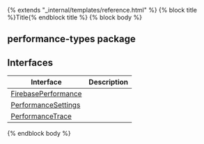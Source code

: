 {% extends "_internal/templates/reference.html" %}
{% block title %}Title{% endblock title %}
{% block body %}

## performance-types package

## Interfaces

|  Interface | Description |
|  --- | --- |
|  [FirebasePerformance](./performance-types.firebaseperformance.md#firebaseperformance_interface) |  |
|  [PerformanceSettings](./performance-types.performancesettings.md#performancesettings_interface) |  |
|  [PerformanceTrace](./performance-types.performancetrace.md#performancetrace_interface) |  |

{% endblock body %}
